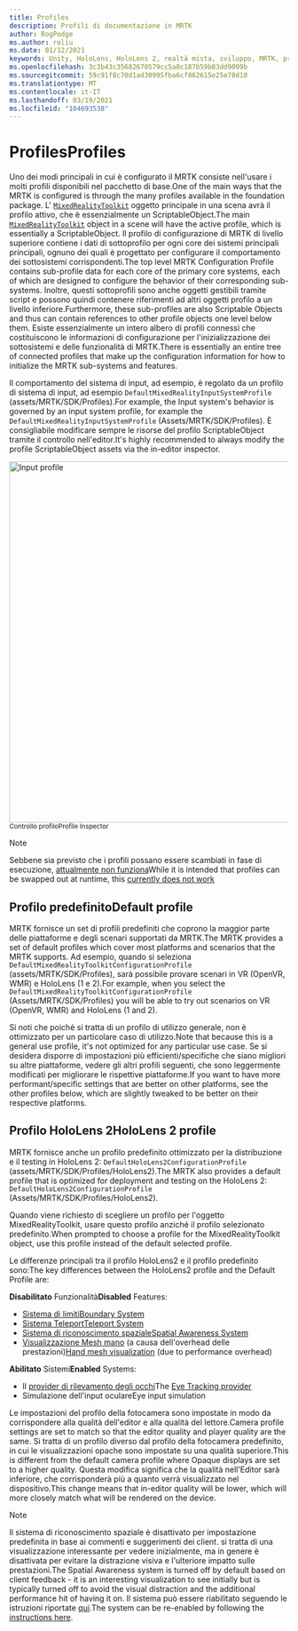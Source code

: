 ```yaml
---
title: Profiles
description: Profili di documentazione in MRTK
author: RogPodge
ms.author: roliu
ms.date: 01/12/2021
keywords: Unity, HoloLens, HoloLens 2, realtà mista, sviluppo, MRTK, profili,
ms.openlocfilehash: 3c3b43c35682670579cc5a8c187b59b83dd9099b
ms.sourcegitcommit: 59c91f8c70d1ad30995fba6cf862615e25e78d10
ms.translationtype: MT
ms.contentlocale: it-IT
ms.lasthandoff: 03/19/2021
ms.locfileid: "104693538"
---
```

# <a name="profiles"></a><span data-ttu-id="eda5b-104">Profiles</span><span class="sxs-lookup"><span data-stu-id="eda5b-104">Profiles</span></span>

<span data-ttu-id="eda5b-105">Uno dei modi principali in cui è configurato il MRTK consiste nell'usare i molti profili disponibili nel pacchetto di base.</span><span class="sxs-lookup"><span data-stu-id="eda5b-105">One of the main ways that the MRTK is configured is through the many profiles available in the foundation package.</span></span> <span data-ttu-id="eda5b-106">L' [`MixedRealityToolkit`](xref:Microsoft.MixedReality.Toolkit.MixedRealityToolkit) oggetto principale in una scena avrà il profilo attivo, che è essenzialmente un ScriptableObject.</span><span class="sxs-lookup"><span data-stu-id="eda5b-106">The main [`MixedRealityToolkit`](xref:Microsoft.MixedReality.Toolkit.MixedRealityToolkit) object in a scene will have the active profile, which is essentially a ScriptableObject.</span></span> <span data-ttu-id="eda5b-107">Il profilo di configurazione di MRTK di livello superiore contiene i dati di sottoprofilo per ogni core dei sistemi principali principali, ognuno dei quali è progettato per configurare il comportamento dei sottosistemi corrispondenti.</span><span class="sxs-lookup"><span data-stu-id="eda5b-107">The top level MRTK Configuration Profile contains sub-profile data for each core of the primary core systems, each of which are designed to configure the behavior of their corresponding sub-systems.</span></span> <span data-ttu-id="eda5b-108">Inoltre, questi sottoprofili sono anche oggetti gestibili tramite script e possono quindi contenere riferimenti ad altri oggetti profilo a un livello inferiore.</span><span class="sxs-lookup"><span data-stu-id="eda5b-108">Furthermore, these sub-profiles are also Scriptable Objects and thus can contain references to other profile objects one level below them.</span></span> <span data-ttu-id="eda5b-109">Esiste essenzialmente un intero albero di profili connessi che costituiscono le informazioni di configurazione per l'inizializzazione dei sottosistemi e delle funzionalità di MRTK.</span><span class="sxs-lookup"><span data-stu-id="eda5b-109">There is essentially an entire tree of connected profiles that make up the configuration information for how to initialize the MRTK sub-systems and features.</span></span>

<span data-ttu-id="eda5b-110">Il comportamento del sistema di input, ad esempio, è regolato da un profilo di sistema di input, ad esempio `DefaultMixedRealityInputSystemProfile` (assets/MRTK/SDK/Profiles).</span><span class="sxs-lookup"><span data-stu-id="eda5b-110">For example, the Input system's behavior is governed by an input system profile, for example the `DefaultMixedRealityInputSystemProfile` (Assets/MRTK/SDK/Profiles).</span></span> <span data-ttu-id="eda5b-111">È consigliabile modificare sempre le risorse del profilo ScriptableObject tramite il controllo nell'editor.</span><span class="sxs-lookup"><span data-stu-id="eda5b-111">It's highly recommended to always modify the profile ScriptableObject assets via the in-editor inspector.</span></span>

<img src="../images/profiles/input_profile.png" width="650px" alt="Input profile" style="display:block;">
<span data-ttu-id="eda5b-112"><sup>Controllo profilo</sup></span><span class="sxs-lookup"><span data-stu-id="eda5b-112"><sup>Profile Inspector</sup></span></span>

> [!NOTE]
> <span data-ttu-id="eda5b-113">Sebbene sia previsto che i profili possano essere scambiati in fase di esecuzione, [attualmente non funziona](https://github.com/microsoft/MixedRealityToolkit-Unity/issues/4289)</span><span class="sxs-lookup"><span data-stu-id="eda5b-113">While it is intended that profiles can be swapped out at runtime, this [currently does not work](https://github.com/microsoft/MixedRealityToolkit-Unity/issues/4289)</span></span>

## <a name="default-profile"></a><span data-ttu-id="eda5b-114">Profilo predefinito</span><span class="sxs-lookup"><span data-stu-id="eda5b-114">Default profile</span></span>

<span data-ttu-id="eda5b-115">MRTK fornisce un set di profili predefiniti che coprono la maggior parte delle piattaforme e degli scenari supportati da MRTK.</span><span class="sxs-lookup"><span data-stu-id="eda5b-115">The MRTK provides a set of default profiles which cover most platforms and scenarios that the MRTK supports.</span></span> <span data-ttu-id="eda5b-116">Ad esempio, quando si seleziona `DefaultMixedRealityToolkitConfigurationProfile` (assets/MRTK/SDK/Profiles), sarà possibile provare scenari in VR (OpenVR, WMR) e HoloLens (1 e 2).</span><span class="sxs-lookup"><span data-stu-id="eda5b-116">For example, when you select the `DefaultMixedRealityToolkitConfigurationProfile` (Assets/MRTK/SDK/Profiles) you will be able to try out scenarios on VR (OpenVR, WMR) and HoloLens (1 and 2).</span></span>

<span data-ttu-id="eda5b-117">Si noti che poiché si tratta di un profilo di utilizzo generale, non è ottimizzato per un particolare caso di utilizzo.</span><span class="sxs-lookup"><span data-stu-id="eda5b-117">Note that because this is a general use profile, it's not optimized for any particular use case.</span></span> <span data-ttu-id="eda5b-118">Se si desidera disporre di impostazioni più efficienti/specifiche che siano migliori su altre piattaforme, vedere gli altri profili seguenti, che sono leggermente modificati per migliorare le rispettive piattaforme.</span><span class="sxs-lookup"><span data-stu-id="eda5b-118">If you want to have more performant/specific settings that are better on other platforms, see the other profiles below, which are slightly tweaked to be better on their respective platforms.</span></span>

## <a name="hololens-2-profile"></a><span data-ttu-id="eda5b-119">Profilo HoloLens 2</span><span class="sxs-lookup"><span data-stu-id="eda5b-119">HoloLens 2 profile</span></span>

<span data-ttu-id="eda5b-120">MRTK fornisce anche un profilo predefinito ottimizzato per la distribuzione e il testing in HoloLens 2: `DefaultHoloLens2ConfigurationProfile` (assets/MRTK/SDK/Profiles/HoloLens2).</span><span class="sxs-lookup"><span data-stu-id="eda5b-120">The MRTK also provides a default profile that is optimized for deployment and testing on the HoloLens 2: `DefaultHoloLens2ConfigurationProfile` (Assets/MRTK/SDK/Profiles/HoloLens2).</span></span>

<span data-ttu-id="eda5b-121">Quando viene richiesto di scegliere un profilo per l'oggetto MixedRealityToolkit, usare questo profilo anziché il profilo selezionato predefinito.</span><span class="sxs-lookup"><span data-stu-id="eda5b-121">When prompted to choose a profile for the MixedRealityToolkit object, use this profile instead of the default selected profile.</span></span>

<span data-ttu-id="eda5b-122">Le differenze principali tra il profilo HoloLens2 e il profilo predefinito sono:</span><span class="sxs-lookup"><span data-stu-id="eda5b-122">The key differences between the HoloLens2 profile and the Default Profile are:</span></span>

<span data-ttu-id="eda5b-123">**Disabilitato** Funzionalità</span><span class="sxs-lookup"><span data-stu-id="eda5b-123">**Disabled** Features:</span></span>

- [<span data-ttu-id="eda5b-124">Sistema di limiti</span><span class="sxs-lookup"><span data-stu-id="eda5b-124">Boundary System</span></span>](../boundary/boundary-system-getting-started.md)
- [<span data-ttu-id="eda5b-125">Sistema Teleport</span><span class="sxs-lookup"><span data-stu-id="eda5b-125">Teleport System</span></span>](../teleport-system/teleport-system.md)
- [<span data-ttu-id="eda5b-126">Sistema di riconoscimento spaziale</span><span class="sxs-lookup"><span data-stu-id="eda5b-126">Spatial Awareness System</span></span>](../spatial-awareness/spatial-awareness-getting-started.md)
- <span data-ttu-id="eda5b-127">[Visualizzazione Mesh mano](../input/hand-tracking.md) (a causa dell'overhead delle prestazioni)</span><span class="sxs-lookup"><span data-stu-id="eda5b-127">[Hand mesh visualization](../input/hand-tracking.md) (due to performance overhead)</span></span>

<span data-ttu-id="eda5b-128">**Abilitato** Sistemi</span><span class="sxs-lookup"><span data-stu-id="eda5b-128">**Enabled** Systems:</span></span>

- <span data-ttu-id="eda5b-129">Il [provider di rilevamento degli occhi](../eye-tracking/eye-tracking-main.md)</span><span class="sxs-lookup"><span data-stu-id="eda5b-129">The [Eye Tracking provider](../eye-tracking/eye-tracking-main.md)</span></span>
- <span data-ttu-id="eda5b-130">Simulazione dell'input oculare</span><span class="sxs-lookup"><span data-stu-id="eda5b-130">Eye input simulation</span></span>

<span data-ttu-id="eda5b-131">Le impostazioni del profilo della fotocamera sono impostate in modo da corrispondere alla qualità dell'editor e alla qualità del lettore.</span><span class="sxs-lookup"><span data-stu-id="eda5b-131">Camera profile settings are set to match so that the editor quality and player quality are the same.</span></span> <span data-ttu-id="eda5b-132">Si tratta di un profilo diverso dal profilo della fotocamera predefinito, in cui le visualizzazioni opache sono impostate su una qualità superiore.</span><span class="sxs-lookup"><span data-stu-id="eda5b-132">This is different from the default camera profile where Opaque displays are set to a higher quality.</span></span> <span data-ttu-id="eda5b-133">Questa modifica significa che la qualità nell'Editor sarà inferiore, che corrisponderà più a quanto verrà visualizzato nel dispositivo.</span><span class="sxs-lookup"><span data-stu-id="eda5b-133">This change means that in-editor quality will be lower, which will more closely match what will be rendered on the device.</span></span>
  
> [!NOTE]
> <span data-ttu-id="eda5b-134">Il sistema di riconoscimento spaziale è disattivato per impostazione predefinita in base ai commenti e suggerimenti dei client. si tratta di una visualizzazione interessante per vedere inizialmente, ma in genere è disattivata per evitare la distrazione visiva e l'ulteriore impatto sulle prestazioni.</span><span class="sxs-lookup"><span data-stu-id="eda5b-134">The Spatial Awareness system is turned off by default based on client feedback - it is an interesting visualization to see initially but is typically turned off to avoid the visual distraction and the additional performance hit of having it on.</span></span> <span data-ttu-id="eda5b-135">Il sistema può essere riabilitato seguendo le istruzioni riportate [qui](../spatial-awareness/spatial-awareness-getting-started.md).</span><span class="sxs-lookup"><span data-stu-id="eda5b-135">The system can be re-enabled by following the [instructions here](../spatial-awareness/spatial-awareness-getting-started.md).</span></span>
